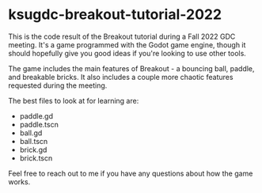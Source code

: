 # ksugdc-breakout-tutorial-2022

This is the code result of the Breakout tutorial during a Fall 2022 GDC meeting.
It's a game programmed with the Godot game engine,
though it should hopefully give you good ideas if you're looking to use other tools.

The game includes the main features of Breakout - a bouncing ball, paddle, and breakable bricks.
It also includes a couple more chaotic features requested during the meeting.

The best files to look at for learning are:

- paddle.gd
- paddle.tscn
- ball.gd
- ball.tscn
- brick.gd
- brick.tscn

Feel free to reach out to me if you have any questions about how the game works.
